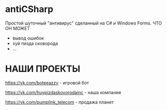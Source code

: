 # antiCSharp
Простой шуточный "антивирус" сделанный на C# и Windows Forms.
ЧТО ОН МОЖЕТ
- вывод ошибок
- хуй пизда сковорода
- ...

# НАШИ ПРОЕКТЫ
https://vk.com/boteeazzy - игровой бот

https://vk.com/huypizdaskovorodainc - наша компания

https://vk.com/pumplink_telecom - продажа планет
